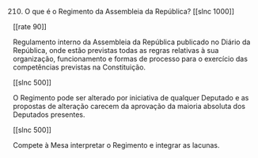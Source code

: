 210. O que é o Regimento da Assembleia da República?
[[slnc 1000]]

[[rate 90]]

Regulamento interno da Assembleia da República publicado no Diário da República, onde estão previstas todas as regras relativas à sua organização, funcionamento e formas de processo para o exercício das competências previstas na Constituição.

[[slnc 500]]

O Regimento pode ser alterado por iniciativa de qualquer Deputado e as propostas de alteração carecem da aprovação da maioria absoluta dos Deputados presentes.

[[slnc 500]]

Compete à Mesa interpretar o Regimento e integrar as lacunas.

